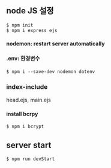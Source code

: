 ## node JS 설정 ##
    $ npm init
    $ npm i express ejs

#### nodemon: restart server automatically ####
#### .env: 환경변수 ####
    $ npm i --save-dev nodemon dotenv
### index-include ###
 head.ejs, main.ejs
#### install bcrpy ####
    $ npm i bcrypt
## server start ##
    $ npm run devStart
